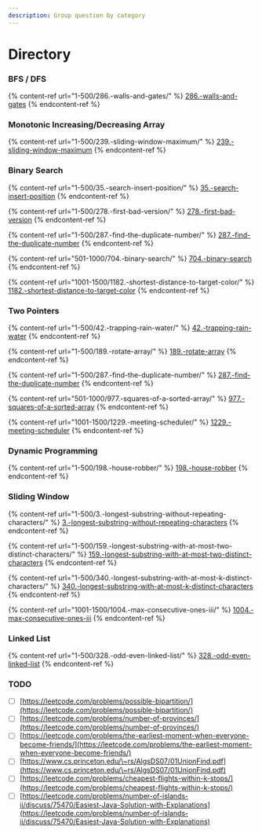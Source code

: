 ```yaml
---
description: Group question by category
---
```


# Directory

### BFS / DFS

{% content-ref url="1-500/286.-walls-and-gates/" %}
[286.-walls-and-gates](1-500/286.-walls-and-gates/)
{% endcontent-ref %}

### Monotonic Increasing/Decreasing Array

{% content-ref url="1-500/239.-sliding-window-maximum/" %}
[239.-sliding-window-maximum](1-500/239.-sliding-window-maximum/)
{% endcontent-ref %}

### Binary Search

{% content-ref url="1-500/35.-search-insert-position/" %}
[35.-search-insert-position](1-500/35.-search-insert-position/)
{% endcontent-ref %}

{% content-ref url="1-500/278.-first-bad-version/" %}
[278.-first-bad-version](1-500/278.-first-bad-version/)
{% endcontent-ref %}

{% content-ref url="1-500/287.-find-the-duplicate-number/" %}
[287.-find-the-duplicate-number](1-500/287.-find-the-duplicate-number/)
{% endcontent-ref %}

{% content-ref url="501-1000/704.-binary-search/" %}
[704.-binary-search](501-1000/704.-binary-search/)
{% endcontent-ref %}

{% content-ref url="1001-1500/1182.-shortest-distance-to-target-color/" %}
[1182.-shortest-distance-to-target-color](1001-1500/1182.-shortest-distance-to-target-color/)
{% endcontent-ref %}

### Two Pointers

{% content-ref url="1-500/42.-trapping-rain-water/" %}
[42.-trapping-rain-water](1-500/42.-trapping-rain-water/)
{% endcontent-ref %}

{% content-ref url="1-500/189.-rotate-array/" %}
[189.-rotate-array](1-500/189.-rotate-array/)
{% endcontent-ref %}

{% content-ref url="1-500/287.-find-the-duplicate-number/" %}
[287.-find-the-duplicate-number](1-500/287.-find-the-duplicate-number/)
{% endcontent-ref %}

{% content-ref url="501-1000/977.-squares-of-a-sorted-array/" %}
[977.-squares-of-a-sorted-array](501-1000/977.-squares-of-a-sorted-array/)
{% endcontent-ref %}

{% content-ref url="1001-1500/1229.-meeting-scheduler/" %}
[1229.-meeting-scheduler](1001-1500/1229.-meeting-scheduler/)
{% endcontent-ref %}

### Dynamic Programming

{% content-ref url="1-500/198.-house-robber/" %}
[198.-house-robber](1-500/198.-house-robber/)
{% endcontent-ref %}

### Sliding Window

{% content-ref url="1-500/3.-longest-substring-without-repeating-characters/" %}
[3.-longest-substring-without-repeating-characters](1-500/3.-longest-substring-without-repeating-characters/)
{% endcontent-ref %}

{% content-ref url="1-500/159.-longest-substring-with-at-most-two-distinct-characters/" %}
[159.-longest-substring-with-at-most-two-distinct-characters](1-500/159.-longest-substring-with-at-most-two-distinct-characters/)
{% endcontent-ref %}

{% content-ref url="1-500/340.-longest-substring-with-at-most-k-distinct-characters/" %}
[340.-longest-substring-with-at-most-k-distinct-characters](1-500/340.-longest-substring-with-at-most-k-distinct-characters/)
{% endcontent-ref %}

{% content-ref url="1001-1500/1004.-max-consecutive-ones-iii/" %}
[1004.-max-consecutive-ones-iii](1001-1500/1004.-max-consecutive-ones-iii/)
{% endcontent-ref %}

### Linked List

{% content-ref url="1-500/328.-odd-even-linked-list/" %}
[328.-odd-even-linked-list](1-500/328.-odd-even-linked-list/)
{% endcontent-ref %}



### TODO

* [ ] [https://leetcode.com/problems/possible-bipartition/](https://leetcode.com/problems/possible-bipartition/)
* [ ] [https://leetcode.com/problems/number-of-provinces/](https://leetcode.com/problems/number-of-provinces/)
* [ ] [https://leetcode.com/problems/the-earliest-moment-when-everyone-become-friends/](https://leetcode.com/problems/the-earliest-moment-when-everyone-become-friends/)
* [ ] [https://www.cs.princeton.edu/\~rs/AlgsDS07/01UnionFind.pdf](https://www.cs.princeton.edu/\~rs/AlgsDS07/01UnionFind.pdf)
* [ ] [https://leetcode.com/problems/cheapest-flights-within-k-stops/](https://leetcode.com/problems/cheapest-flights-within-k-stops/)
* [ ] [https://leetcode.com/problems/number-of-islands-ii/discuss/75470/Easiest-Java-Solution-with-Explanations](https://leetcode.com/problems/number-of-islands-ii/discuss/75470/Easiest-Java-Solution-with-Explanations)
